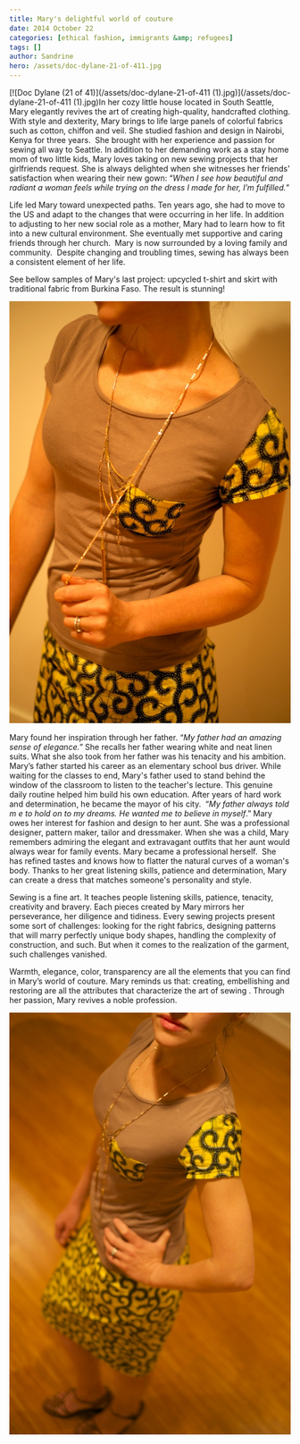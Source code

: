 ```yaml
---
title: Mary's delightful world of couture
date: 2014 October 22
categories: [ethical fashion, immigrants &amp; refugees]
tags: []
author: Sandrine
hero: /assets/doc-dylane-21-of-411.jpg
---
```

[![Doc Dylane (21 of 41)](/assets/doc-dylane-21-of-411 (1).jpg)](/assets/doc-dylane-21-of-411 (1).jpg)In her cozy little house located in South Seattle, Mary elegantly revives the art of creating high-quality, handcrafted clothing. With style and dexterity, Mary brings to life large panels of colorful fabrics such as cotton, chiffon and veil. She studied fashion and design in Nairobi, Kenya for three years.  She brought with her experience and passion for sewing all way to Seattle. In addition to her demanding work as a stay home mom of two little kids, Mary loves taking on new sewing projects that her girlfriends request. She is always delighted when she witnesses her friends' satisfaction when wearing their new gown: “_When I see how beautiful and radiant a woman feels while trying on the dress I made for her, I’m fulfilled._”

Life led Mary toward unexpected paths. Ten years ago, she had to move to the US and adapt to the changes that were occurring in her life. In addition to adjusting to her new social role as a mother, Mary had to learn how to fit into a new cultural environment. She eventually met supportive and caring friends through her church.  Mary is now surrounded by a loving family and community.  Despite changing and troubling times, sewing has always been a consistent element of her life.

See bellow samples of Mary's last project: upcycled t-shirt and skirt with traditional fabric from Burkina Faso. The result is stunning!

[![](/assets/dscf7966.jpg?w=470)](https://musesseattle.files.wordpress.com/2013/03/dscf7966.jpg)

Mary found her inspiration through her father. “_My father had an amazing sense of elegance.”_ She recalls her father wearing white and neat linen suits. What she also took from her father was his tenacity and his ambition. Mary’s father started his career as an elementary school bus driver. While waiting for the classes to end, Mary's father used to stand behind the window of the classroom to listen to the teacher's lecture. This genuine daily routine helped him build his own education. After years of hard work and determination, he became the mayor of his city.  “_My father always told m e to hold on to my dreams. He wanted me to believe in myself_.” Mary owes her interest for fashion and design to her aunt. She was a professional designer, pattern maker, tailor and dressmaker. When she was a child, Mary remembers admiring the elegant and extravagant outfits that her aunt would always wear for family events. Mary became a professional herself.  She has refined tastes and knows how to flatter the natural curves of a woman's body. Thanks to her great listening skills, patience and determination, Mary can create a dress that matches someone's personality and style.

Sewing is a fine art. It teaches people listening skills, patience, tenacity, creativity and bravery. Each pieces created by Mary mirrors her perseverance, her diligence and tidiness. Every sewing projects present some sort of challenges: looking for the right fabrics, designing patterns that will marry perfectly unique body shapes, handling the complexity of construction, and such. But when it comes to the realization of the garment, such challenges vanished.

Warmth, elegance, color, transparency are all the elements that you can find in Mary’s world of couture. Mary reminds us that: creating, embellishing and restoring are all the attributes that characterize the art of sewing . Through her passion, Mary revives a noble profession.

[![](/assets/dscf7965.jpg?w=470)](https://musesseattle.files.wordpress.com/2013/03/dscf7965.jpg)